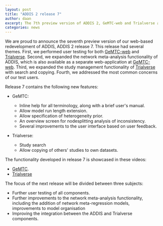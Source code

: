 ```yaml
---
layout: post
title: "ADDIS 2 release 7"
author: daan
excerpt: The 7th preview version of ADDIS 2, GeMTC-web and Trialverse are now available.
categories: news
---
```


We are proud to announce the seventh preview version of our web-based redevelopment of ADDIS, ADDIS 2 release 7.
This release had several themes.
First, we performed user testing for both [GeMTC-web](https://gemtc.drugis.org) and [Trialverse](https://trialverse.org).
Second, we expanded the network meta-analysis functionality of ADDIS, which is also available as a separate web-application at [GeMTC-web](https://gemtc.drugis.org).
Third, we expanded the study management functionality of [Trialverse](https://trialverse.org) with search and copying.
Fourth, we addressed the most common concerns of our test users.


Release 7 contains the following new features:

  - GeMTC:

      - Inline help for all terminology, along with a brief user's manual.
      - Allow model run length extension.
      - Allow specification of heterogeneity prior.
      - An overview screen for nodesplitting analysis of inconsistency.
      - Several improvements to the user interface based on user feedback.

  - Trialverse:

      - Study search
      - Allow copying of others' studies to own datasets.

The functionality developed in release 7 is showcased in these videos:

  - [GeMTC](https://vimeo.com/groups/drugis/videos/147114225).
  - [Trialverse](https://vimeo.com/groups/drugis/videos/147115609)

The focus of the next release will be divided between three subjects:

  - Further user testing of all components.
  - Further improvements to the network meta-analysis functionality, including the addition of network meta-regression models, improvements to model organisation
  - Improving the integration between the ADDIS and Trialverse components.
